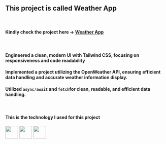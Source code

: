 ## This project is called **Weather App**
&nbsp;

#### Kindly check the project here &rarr; <a href="https://yasserdalal.github.io/Small_Projects_Part_1/Project-17/Weather.html" target="_blank">Weather App</a>

&nbsp;
#### Engineered a clean, modern UI with **Tailwind CSS**, focusing on **responsiveness** and **code readability**
#### Implemented a project utilizing the **OpenWeather API**, ensuring efficient data handling and accurate weather information display.
#### Utilized ```async/await``` and ```fetch```for clean, readable, and efficient data handling.
&nbsp;  

#### This is the technology I used for this project 
  <p align="left">
    <img src="https://cdn.jsdelivr.net/gh/devicons/devicon/icons/html5/html5-original.svg" width="40" height="40"/>
    <img src="https://cdn.jsdelivr.net/gh/devicons/devicon/icons/tailwindcss/tailwindcss-original.svg" width="40" height="40"/>
    <img src="https://cdn.jsdelivr.net/gh/devicons/devicon/icons/javascript/javascript-original.svg" width="40" height="40"/> 
  </p>